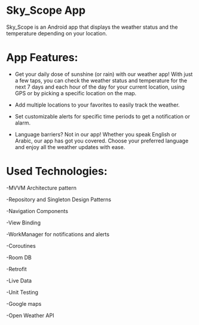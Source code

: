 # Sky_Scope App
Sky_Scope is an Android app that displays the weather status and the temperature depending on your location.

# App Features:
- Get your daily dose of sunshine (or rain) with our weather app! With just a few taps, you can check the weather status and temperature for the 
  next 7 days and each hour of the day for your current location, using GPS or by picking a specific location on the map.
  
- Add multiple locations to your favorites to easily track the weather.
  
- Set customizable alerts for specific time periods to get a notification or alarm.
  
- Language barriers? Not in our app! Whether you speak English or Arabic, our app has got you covered.
  Choose your preferred language and enjoy all the weather updates with ease.

# Used Technologies:
 -MVVM Architecture pattern

 -Repository and Singleton Design Patterns

 -Navigation Components
 
 -View Binding
 
 -WorkManager for notifications and alerts
 
 -Coroutines
 
 -Room DB
 
 -Retrofit
 
 -Live Data
 
 -Unit Testing

 -Google maps
 
 -Open Weather API
 
 
